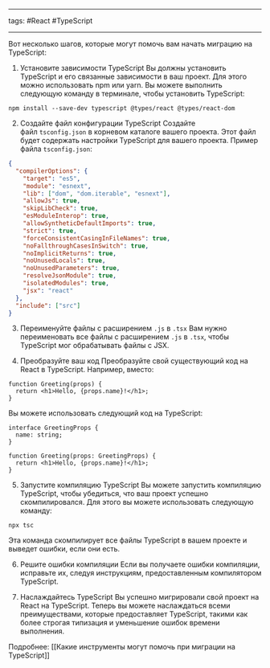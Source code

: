 ____

tags: #React #TypeScript 

_____


Вот несколько шагов, которые могут помочь вам начать миграцию на TypeScript:

1. Установите зависимости TypeScript
	Вы должны установить TypeScript и его связанные зависимости в ваш проект. Для этого можно использовать npm или yarn. Вы можете выполнить следующую команду в терминале, чтобы установить TypeScript:

```node
npm install --save-dev typescript @types/react @types/react-dom
```

2. Создайте файл конфигурации TypeScript
	Создайте файл `tsconfig.json` в корневом каталоге вашего проекта. Этот файл будет содержать настройки TypeScript для вашего проекта. Пример файла `tsconfig.json`:

```json
{
  "compilerOptions": {
    "target": "es5",
    "module": "esnext",
    "lib": ["dom", "dom.iterable", "esnext"],
    "allowJs": true,
    "skipLibCheck": true,
    "esModuleInterop": true,
    "allowSyntheticDefaultImports": true,
    "strict": true,
    "forceConsistentCasingInFileNames": true,
    "noFallthroughCasesInSwitch": true,
    "noImplicitReturns": true,
    "noUnusedLocals": true,
    "noUnusedParameters": true,
    "resolveJsonModule": true,
    "isolatedModules": true,
    "jsx": "react"
  },
  "include": ["src"]
}
```

3. Переименуйте файлы с расширением `.js` в `.tsx`
	Вам нужно переименовать все файлы с расширением `.js` в `.tsx`, чтобы TypeScript мог обрабатывать файлы с JSX.

4. Преобразуйте ваш код
	Преобразуйте свой существующий код на React в TypeScript. Например, вместо:

```tsx
function Greeting(props) {
  return <h1>Hello, {props.name}!</h1>;
}
```

Вы можете использовать следующий код на TypeScript:

```tsx
interface GreetingProps {
  name: string;
}

function Greeting(props: GreetingProps) {
  return <h1>Hello, {props.name}!</h1>;
}
```

5. Запустите компиляцию TypeScript
Вы можете запустить компиляцию TypeScript, чтобы убедиться, что ваш проект успешно скомпилировался. Для этого вы можете использовать следующую команду:

```
npx tsc
```

Эта команда скомпилирует все файлы TypeScript в вашем проекте и выведет ошибки, если они есть.

6. Решите ошибки компиляции
Если вы получаете ошибки компиляции, исправьте их, следуя инструкциям, предоставленным компилятором TypeScript.

7. Наслаждайтесь TypeScript
Вы успешно мигрировали свой проект на React на TypeScript. Теперь вы можете наслаждаться всеми преимуществами, которые предоставляет TypeScript, такими как более строгая типизация и уменьшение ошибок времени выполнения.

Подробнее: [[Какие инструменты могут помочь при миграции на TypeScript]]